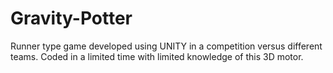 # Gravity-Potter
Runner type game developed using UNITY in a competition versus different teams. Coded in a limited time with limited knowledge of this 3D motor. 
